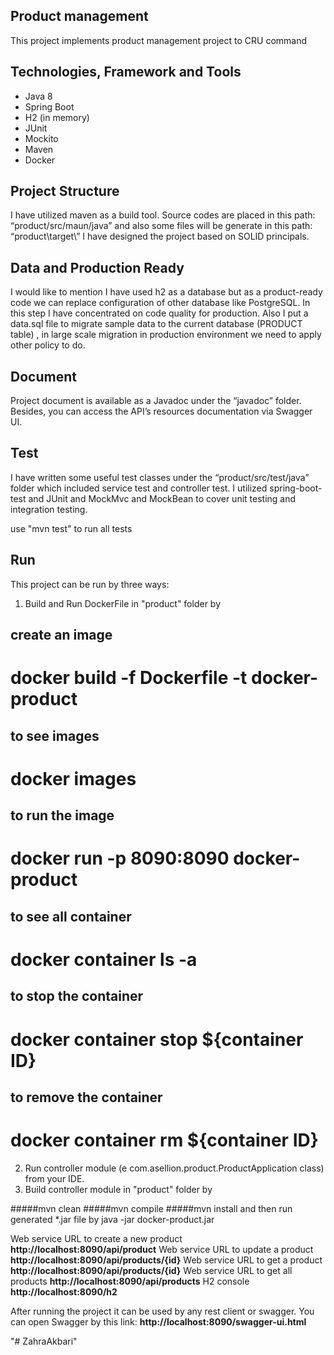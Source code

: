## Product management
This project implements product management project to CRU command 

## Technologies, Framework and Tools
-	Java 8
-	Spring Boot
-	H2 (in memory)
-	JUnit
-   Mockito
-	Maven
-   Docker

## Project Structure
I have utilized maven as a build tool. 
Source codes are placed in this path: “product/src/maun/java” and also some files will be generate in this path: “product\target\”
I have designed the project based on SOLID principals.


## Data and Production Ready 
I would like to mention I have used h2 as a database but as a product-ready code we can replace configuration of other database like 
PostgreSQL.
In this step I have concentrated on code quality for production. 
Also I put a data.sql file to migrate sample data to the current database (PRODUCT table) , in large scale migration in production environment 
we need to apply other policy to do.

## Document
Project document is available as a Javadoc under the “javadoc” folder. Besides, you can access the API’s resources documentation via Swagger UI. 

## Test
I have written some useful test classes under the “product/src/test/java” folder which included service test and controller test. I utilized spring-boot-test and JUnit and MockMvc and MockBean to cover unit testing and integration testing.

use "mvn test" to run all tests 

## Run
This project can be run by three ways:
1.  Build and Run DockerFile in "product" folder by
## create an image
# docker build -f Dockerfile -t docker-product
## to see images
# docker images
## to run the image
# docker run -p 8090:8090 docker-product
## to see all container
# docker container ls -a
## to stop the container
# docker container stop ${container ID} 
## to remove the container
# docker container rm ${container ID} 

2.	Run controller module (e com.asellion.product.ProductApplication class) from your IDE.
3.	Build controller module in "product" folder by 

#####mvn clean 
#####mvn compile
#####mvn install 
and then run generated *.jar file by 
java -jar docker-product.jar



Web service URL to create a new product **http://localhost:8090/api/product** 
Web service URL to update a product **http://localhost:8090/api/products/{id}**
Web service URL to get a product **http://localhost:8090/api/products/{id}**
Web service URL to get all products **http://localhost:8090/api/products**
H2 console **http://localhost:8090/h2**
 

After running the project it can be used by any rest client or swagger.
You can open Swagger by this link: **http://localhost:8090/swagger-ui.html**

"# ZahraAkbari" 
